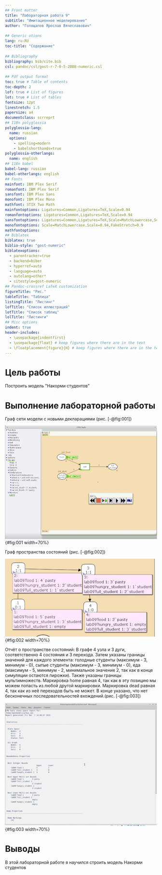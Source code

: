 ```yaml
---
## Front matter
title: "Лабораторная работа 9"
subtitle: "Имитационное моделирование"
author: "Голощапов Ярослав Вячеславович"

## Generic otions
lang: ru-RU
toc-title: "Содержание"

## Bibliography
bibliography: bib/cite.bib
csl: pandoc/csl/gost-r-7-0-5-2008-numeric.csl

## Pdf output format
toc: true # Table of contents
toc-depth: 2
lof: true # List of figures
lot: true # List of tables
fontsize: 12pt
linestretch: 1.5
papersize: a4
documentclass: scrreprt
## I18n polyglossia
polyglossia-lang:
  name: russian
  options:
	- spelling=modern
	- babelshorthands=true
polyglossia-otherlangs:
  name: english
## I18n babel
babel-lang: russian
babel-otherlangs: english
## Fonts
mainfont: IBM Plex Serif
romanfont: IBM Plex Serif
sansfont: IBM Plex Sans
monofont: IBM Plex Mono
mathfont: STIX Two Math
mainfontoptions: Ligatures=Common,Ligatures=TeX,Scale=0.94
romanfontoptions: Ligatures=Common,Ligatures=TeX,Scale=0.94
sansfontoptions: Ligatures=Common,Ligatures=TeX,Scale=MatchLowercase,Scale=0.94
monofontoptions: Scale=MatchLowercase,Scale=0.94,FakeStretch=0.9
mathfontoptions:
## Biblatex
biblatex: true
biblio-style: "gost-numeric"
biblatexoptions:
  - parentracker=true
  - backend=biber
  - hyperref=auto
  - language=auto
  - autolang=other*
  - citestyle=gost-numeric
## Pandoc-crossref LaTeX customization
figureTitle: "Рис."
tableTitle: "Таблица"
listingTitle: "Листинг"
lofTitle: "Список иллюстраций"
lotTitle: "Список таблиц"
lolTitle: "Листинги"
## Misc options
indent: true
header-includes:
  - \usepackage{indentfirst}
  - \usepackage{float} # keep figures where there are in the text
  - \floatplacement{figure}{H} # keep figures where there are in the text
---
```


# Цель работы

Построить модель "Накорми студентов"

# Выполнение лабораторной работы

Граф сети модели с новыми декларациями (рис. [-@fig:001])

![граф](image/01.jpg){#fig:001 width=70%}

Граф пространства состояний (рис. [-@fig:002]) 

![Пространства состояний](image/02.jpg){#fig:002 width=70%}

Отчёт о пространстве состояний: 
В графе 4 узла и 3 дуги, соответственно 4 состояния и 3 перехода.
Затем указаны границы значений для каждого элемента: голодные студенты (максимум - 3, минимум - 0), сытые студенты (максимум - 3, минимум - 0), еда (максимум - 5, минимум - 2, минимальное значение 2, так как в конце симуляции остаются пирожки).
Также указаны границы мультимножеств.
Маркировка home равная 4, так как в эту позицию мы можем попасть из любой другой маркировки.
Маркировка dead равная 4, так как из неё переходов быть не может.
В конце указано, что нет бесконечных последовательностей вхождений.(рис. [-@fig:003])

![Отчет](image/03.jpg){#fig:003 width=70%}

# Выводы

В этой лабораторной работе я научился строить модель Накорми студентов

